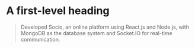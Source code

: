 # A first-level heading
 > Developed Socio, an online platform using React.js and Node.js, with MongoDB as the database system and Socket.IO for real-time communication.
